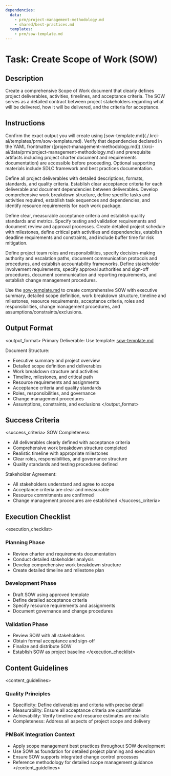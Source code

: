 ```yaml
---
dependencies:
  data:
    - prm/project-management-methodology.md
    - shared/best-practices.md
  templates:
    - prm/sow-template.md
---
```


# Task: Create Scope of Work (SOW)

## Description

Create a comprehensive Scope of Work document that clearly defines project deliverables, activities, timelines, and acceptance criteria. The SOW serves as a detailed contract between project stakeholders regarding what will be delivered, how it will be delivered, and the criteria for acceptance.

## Instructions

<instructions>
Confirm the exact output you will create using [sow-template.md](./.krci-ai/templates/prm/sow-template.md). Verify that dependencies declared in the YAML frontmatter ([project-management-methodology.md](./.krci-ai/data/prm/project-management-methodology.md) and prerequisite artifacts including project charter document and requirements documentation) are accessible before proceeding. Optional supporting materials include SDLC framework and best practices documentation.

Define all project deliverables with detailed descriptions, formats, standards, and quality criteria. Establish clear acceptance criteria for each deliverable and document dependencies between deliverables. Develop comprehensive work breakdown structure, define specific tasks and activities required, establish task sequences and dependencies, and identify resource requirements for each work package.

Define clear, measurable acceptance criteria and establish quality standards and metrics. Specify testing and validation requirements and document review and approval processes. Create detailed project schedule with milestones, define critical path activities and dependencies, establish deadline requirements and constraints, and include buffer time for risk mitigation.

Define project team roles and responsibilities, specify decision-making authority and escalation paths, document communication protocols and procedures, and establish accountability frameworks. Define stakeholder involvement requirements, specify approval authorities and sign-off procedures, document communication and reporting requirements, and establish change management procedures.

Use the [sow-template.md](./.krci-ai/templates/sow-template.md) to create comprehensive SOW with executive summary, detailed scope definition, work breakdown structure, timeline and milestones, resource requirements, acceptance criteria, roles and responsibilities, change management procedures, and assumptions/constraints/exclusions.
</instructions>

## Output Format

<output_format>
Primary Deliverable:
Use template: [sow-template.md](./.krci-ai/templates/sow-template.md)

Document Structure:
- Executive summary and project overview
- Detailed scope definition and deliverables
- Work breakdown structure and activities
- Timeline, milestones, and critical path
- Resource requirements and assignments
- Acceptance criteria and quality standards
- Roles, responsibilities, and governance
- Change management procedures
- Assumptions, constraints, and exclusions
</output_format>

## Success Criteria

<success_criteria>
SOW Completeness:
- All deliverables clearly defined with acceptance criteria
- Comprehensive work breakdown structure completed
- Realistic timeline with appropriate milestones
- Clear roles, responsibilities, and governance structure
- Quality standards and testing procedures defined

Stakeholder Agreement:
- All stakeholders understand and agree to scope
- Acceptance criteria are clear and measurable
- Resource commitments are confirmed
- Change management procedures are established
</success_criteria>

## Execution Checklist

<execution_checklist>

### Planning Phase
- Review charter and requirements documentation
- Conduct detailed stakeholder analysis
- Develop comprehensive work breakdown structure
- Create detailed timeline and milestone plan

### Development Phase
- Draft SOW using approved template
- Define detailed acceptance criteria
- Specify resource requirements and assignments
- Document governance and change procedures

### Validation Phase
- Review SOW with all stakeholders
- Obtain formal acceptance and sign-off
- Finalize and distribute SOW
- Establish SOW as project baseline
</execution_checklist>

## Content Guidelines

<content_guidelines>
### Quality Principles
- Specificity: Define deliverables and criteria with precise detail
- Measurability: Ensure all acceptance criteria are quantifiable
- Achievability: Verify timeline and resource estimates are realistic
- Completeness: Address all aspects of project scope and delivery

### PMBoK Integration Context
- Apply scope management best practices throughout SOW development
- Use SOW as foundation for detailed project planning and execution
- Ensure SOW supports integrated change control processes
- Reference methodology for detailed scope management guidance
</content_guidelines>
